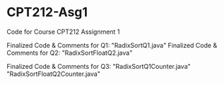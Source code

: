 # CPT212-Asg1

Code for Course CPT212 Assignment 1

Finalized Code & Comments for Q1: "RadixSortQ1.java"
Finalized Code & Comments for Q2: "RadixSortFloatQ2.java"

Finalized Code & Comments for Q3: 
"RadixSortQ1Counter.java"
"RadixSortFloatQ2Counter.java"

